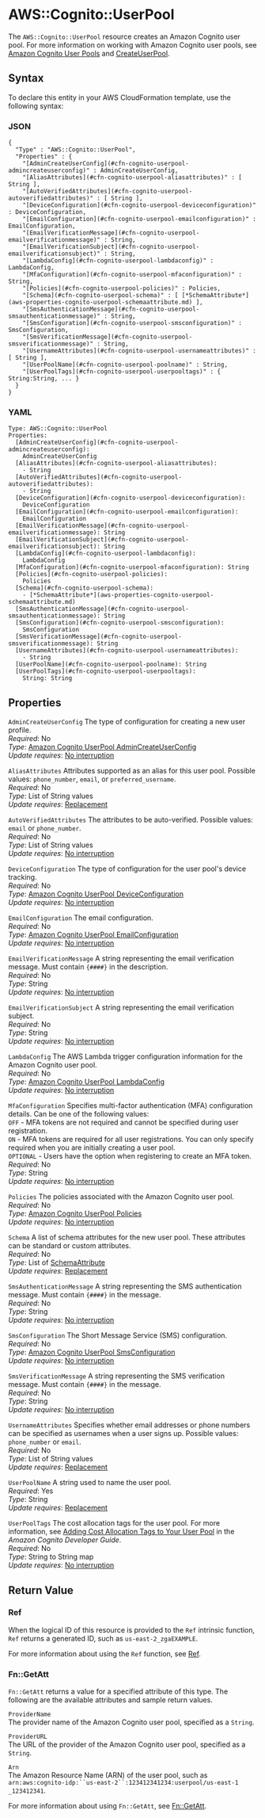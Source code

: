 # AWS::Cognito::UserPool<a name="aws-resource-cognito-userpool"></a>

The `AWS::Cognito::UserPool` resource creates an Amazon Cognito user pool\. For more information on working with Amazon Cognito user pools, see [Amazon Cognito User Pools](https://docs.aws.amazon.com/cognito/latest/developerguide/cognito-user-identity-pools.html) and [CreateUserPool](https://docs.aws.amazon.com/cognito-user-identity-pools/latest/APIReference/API_CreateUserPool.html)\.

## Syntax<a name="aws-resource-cognito-userpool-syntax"></a>

To declare this entity in your AWS CloudFormation template, use the following syntax:

### JSON<a name="aws-resource-cognito-userpool-syntax.json"></a>

```
{
  "Type" : "AWS::Cognito::UserPool",
  "Properties" : {
    "[AdminCreateUserConfig](#cfn-cognito-userpool-admincreateuserconfig)" : AdminCreateUserConfig,
    "[AliasAttributes](#cfn-cognito-userpool-aliasattributes)" : [ String ],
    "[AutoVerifiedAttributes](#cfn-cognito-userpool-autoverifiedattributes)" : [ String ],
    "[DeviceConfiguration](#cfn-cognito-userpool-deviceconfiguration)" : DeviceConfiguration,
    "[EmailConfiguration](#cfn-cognito-userpool-emailconfiguration)" : EmailConfiguration,
    "[EmailVerificationMessage](#cfn-cognito-userpool-emailverificationmessage)" : String,
    "[EmailVerificationSubject](#cfn-cognito-userpool-emailverificationsubject)" : String,
    "[LambdaConfig](#cfn-cognito-userpool-lambdaconfig)" : LambdaConfig,
    "[MfaConfiguration](#cfn-cognito-userpool-mfaconfiguration)" : String,
    "[Policies](#cfn-cognito-userpool-policies)" : Policies,
    "[Schema](#cfn-cognito-userpool-schema)" : [ [*SchemaAttribute*](aws-properties-cognito-userpool-schemaattribute.md) ],
    "[SmsAuthenticationMessage](#cfn-cognito-userpool-smsauthenticationmessage)" : String,
    "[SmsConfiguration](#cfn-cognito-userpool-smsconfiguration)" : SmsConfiguration,
    "[SmsVerificationMessage](#cfn-cognito-userpool-smsverificationmessage)" : String,
    "[UsernameAttributes](#cfn-cognito-userpool-usernameattributes)" : [ String ],
    "[UserPoolName](#cfn-cognito-userpool-poolname)" : String,
    "[UserPoolTags](#cfn-cognito-userpool-userpooltags)" : { String:String, ... }
  }
}
```

### YAML<a name="aws-resource-cognito-userpool-syntax.yaml"></a>

```
Type: AWS::Cognito::UserPool
Properties:
  [AdminCreateUserConfig](#cfn-cognito-userpool-admincreateuserconfig): 
    AdminCreateUserConfig
  [AliasAttributes](#cfn-cognito-userpool-aliasattributes): 
    - String
  [AutoVerifiedAttributes](#cfn-cognito-userpool-autoverifiedattributes): 
    - String
  [DeviceConfiguration](#cfn-cognito-userpool-deviceconfiguration): 
    DeviceConfiguration
  [EmailConfiguration](#cfn-cognito-userpool-emailconfiguration): 
    EmailConfiguration
  [EmailVerificationMessage](#cfn-cognito-userpool-emailverificationmessage): String
  [EmailVerificationSubject](#cfn-cognito-userpool-emailverificationsubject): String
  [LambdaConfig](#cfn-cognito-userpool-lambdaconfig): 
    LambdaConfig
  [MfaConfiguration](#cfn-cognito-userpool-mfaconfiguration): String
  [Policies](#cfn-cognito-userpool-policies): 
    Policies
  [Schema](#cfn-cognito-userpool-schema): 
    - [*SchemaAttribute*](aws-properties-cognito-userpool-schemaattribute.md)
  [SmsAuthenticationMessage](#cfn-cognito-userpool-smsauthenticationmessage): String
  [SmsConfiguration](#cfn-cognito-userpool-smsconfiguration): 
    SmsConfiguration
  [SmsVerificationMessage](#cfn-cognito-userpool-smsverificationmessage): String
  [UsernameAttributes](#cfn-cognito-userpool-usernameattributes): 
    - String
  [UserPoolName](#cfn-cognito-userpool-poolname): String
  [UserPoolTags](#cfn-cognito-userpool-userpooltags): 
    String: String
```

## Properties<a name="w4ab1c21c10c78c21b9"></a>

`AdminCreateUserConfig`  <a name="cfn-cognito-userpool-admincreateuserconfig"></a>
The type of configuration for creating a new user profile\.  
*Required*: No  
*Type*: [Amazon Cognito UserPool AdminCreateUserConfig](aws-properties-cognito-userpool-admincreateuserconfig.md)  
*Update requires*: [No interruption](using-cfn-updating-stacks-update-behaviors.md#update-no-interrupt)

`AliasAttributes`  <a name="cfn-cognito-userpool-aliasattributes"></a>
Attributes supported as an alias for this user pool\. Possible values: `phone_number`, `email`, or `preferred_username`\.   
*Required*: No  
*Type*: List of String values  
*Update requires*: [Replacement](using-cfn-updating-stacks-update-behaviors.md#update-replacement)

`AutoVerifiedAttributes`  <a name="cfn-cognito-userpool-autoverifiedattributes"></a>
The attributes to be auto\-verified\. Possible values: `email` or `phone_number`\.   
*Required*: No  
*Type*: List of String values  
*Update requires*: [No interruption](using-cfn-updating-stacks-update-behaviors.md#update-no-interrupt)

`DeviceConfiguration`  <a name="cfn-cognito-userpool-deviceconfiguration"></a>
The type of configuration for the user pool's device tracking\.  
*Required*: No  
*Type*: [Amazon Cognito UserPool DeviceConfiguration](aws-properties-cognito-userpool-deviceconfiguration.md)  
*Update requires*: [No interruption](using-cfn-updating-stacks-update-behaviors.md#update-no-interrupt)

`EmailConfiguration`  <a name="cfn-cognito-userpool-emailconfiguration"></a>
The email configuration\.  
*Required*: No  
*Type*: [Amazon Cognito UserPool EmailConfiguration](aws-properties-cognito-userpool-emailconfiguration.md)  
*Update requires*: [No interruption](using-cfn-updating-stacks-update-behaviors.md#update-no-interrupt)

`EmailVerificationMessage`  <a name="cfn-cognito-userpool-emailverificationmessage"></a>
A string representing the email verification message\. Must contain `{####}` in the description\.  
*Required*: No  
*Type*: String  
*Update requires*: [No interruption](using-cfn-updating-stacks-update-behaviors.md#update-no-interrupt)

`EmailVerificationSubject`  <a name="cfn-cognito-userpool-emailverificationsubject"></a>
A string representing the email verification subject\.  
*Required*: No  
*Type*: String  
*Update requires*: [No interruption](using-cfn-updating-stacks-update-behaviors.md#update-no-interrupt)

`LambdaConfig`  <a name="cfn-cognito-userpool-lambdaconfig"></a>
The AWS Lambda trigger configuration information for the Amazon Cognito user pool\.  
*Required*: No  
*Type*: [Amazon Cognito UserPool LambdaConfig](aws-properties-cognito-userpool-lambdaconfig.md)  
*Update requires*: [No interruption](using-cfn-updating-stacks-update-behaviors.md#update-no-interrupt)

`MfaConfiguration`  <a name="cfn-cognito-userpool-mfaconfiguration"></a>
Specifies multi\-factor authentication \(MFA\) configuration details\. Can be one of the following values:  
`OFF` \- MFA tokens are not required and cannot be specified during user registration\.  
`ON` \- MFA tokens are required for all user registrations\. You can only specify required when you are initially creating a user pool\.  
`OPTIONAL` \- Users have the option when registering to create an MFA token\.  
*Required*: No  
*Type*: String  
*Update requires*: [No interruption](using-cfn-updating-stacks-update-behaviors.md#update-no-interrupt)

`Policies`  <a name="cfn-cognito-userpool-policies"></a>
The policies associated with the Amazon Cognito user pool\.  
*Required*: No  
*Type*: [Amazon Cognito UserPool Policies](aws-properties-cognito-userpool-policies.md)  
*Update requires*: [No interruption](using-cfn-updating-stacks-update-behaviors.md#update-no-interrupt)

`Schema`  <a name="cfn-cognito-userpool-schema"></a>
A list of schema attributes for the new user pool\. These attributes can be standard or custom attributes\.  
*Required*: No  
*Type*: List of [SchemaAttribute](aws-properties-cognito-userpool-schemaattribute.md)  
*Update requires*: [Replacement](using-cfn-updating-stacks-update-behaviors.md#update-replacement)

`SmsAuthenticationMessage`  <a name="cfn-cognito-userpool-smsauthenticationmessage"></a>
A string representing the SMS authentication message\. Must contain `{####}` in the message\.  
*Required*: No  
*Type*: String  
*Update requires*: [No interruption](using-cfn-updating-stacks-update-behaviors.md#update-no-interrupt)

`SmsConfiguration`  <a name="cfn-cognito-userpool-smsconfiguration"></a>
The Short Message Service \(SMS\) configuration\.  
*Required*: No  
*Type*: [Amazon Cognito UserPool SmsConfiguration](aws-properties-cognito-userpool-smsconfiguration.md)  
*Update requires*: [No interruption](using-cfn-updating-stacks-update-behaviors.md#update-no-interrupt)

`SmsVerificationMessage`  <a name="cfn-cognito-userpool-smsverificationmessage"></a>
A string representing the SMS verification message\. Must contain `{####}` in the message\.  
*Required*: No  
*Type*: String  
*Update requires*: [No interruption](using-cfn-updating-stacks-update-behaviors.md#update-no-interrupt)

`UsernameAttributes`  <a name="cfn-cognito-userpool-usernameattributes"></a>
Specifies whether email addresses or phone numbers can be specified as usernames when a user signs up\. Possible values: `phone_number` or `email`\.  
*Required*: No  
*Type*: List of String values  
*Update requires*: [Replacement](using-cfn-updating-stacks-update-behaviors.md#update-replacement)

`UserPoolName`  <a name="cfn-cognito-userpool-poolname"></a>
A string used to name the user pool\.  
*Required*: Yes  
*Type*: String  
*Update requires*: [Replacement](using-cfn-updating-stacks-update-behaviors.md#update-replacement)

`UserPoolTags`  <a name="cfn-cognito-userpool-userpooltags"></a>
The cost allocation tags for the user pool\. For more information, see [Adding Cost Allocation Tags to Your User Pool](https://docs.aws.amazon.com//cognito/latest/developerguide/cognito-user-pools-cost-allocation-tagging.html) in the *Amazon Cognito Developer Guide*\.  
*Required*: No  
*Type*: String to String map  
*Update requires*: [No interruption](using-cfn-updating-stacks-update-behaviors.md#update-no-interrupt)

## Return Value<a name="w4ab1c21c10c78c21c11"></a>

### Ref<a name="w4ab1c21c10c78c21c11b3"></a>

When the logical ID of this resource is provided to the `Ref` intrinsic function, `Ref` returns a generated ID, such as `us-east-2_zgaEXAMPLE`\.

For more information about using the `Ref` function, see [Ref](intrinsic-function-reference-ref.md)\.

### Fn::GetAtt<a name="w4ab1c21c10c78c21c11b5"></a>

`Fn::GetAtt` returns a value for a specified attribute of this type\. The following are the available attributes and sample return values\.

`ProviderName`  
The provider name of the Amazon Cognito user pool, specified as a `String`\.

`ProviderURL`  
The URL of the provider of the Amazon Cognito user pool, specified as a `String`\.

`Arn`  
The Amazon Resource Name \(ARN\) of the user pool, such as `arn:aws:cognito-idp:``us-east-2``:123412341234:userpool/us-east-1 _123412341`\.

For more information about using `Fn::GetAtt`, see [Fn::GetAtt](intrinsic-function-reference-getatt.md)\.
